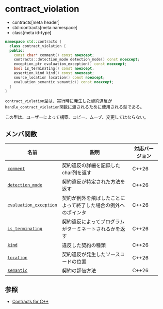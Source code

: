 # contract_violation
* contracts[meta header]
* std::contracts[meta namespace]
* class[meta id-type]

```cpp
namespace std::contracts {
  class contract_violation {
  public:
    const char* comment() const noexcept;
    contracts::detection_mode detection_mode() const noexcept;
    exception_ptr evaluation_exception() const noexcept;
    bool is_terminating() const noexcept;
    assertion_kind kind() const noexcept;
    source_location location() const noexcept;
    evaluation_semantic semantic() const noexcept;
  }
}
```

`contract_violation`型は、実行時に発生した契約違反が`handle_contract_violation`関数に渡されるために使用される型である。

この型は、ユーザーによって構築、コピー、ムーブ、変更してはならない。

## メンバ関数
| 名前 | 説明 | 対応バージョン |
| ---- | ---- | ---- |
| [`comment`](contracts/comment.md.nolink) | 契約違反の詳細を記録したchar列を返す | C++26 |
| [`detection_mode`](contracts/detection_mode.md.nolink) | 契約違反が特定された方法を返す | C++26 |
| [`evaluation_exception`](contracts/evaluation_exception.md.nolink) | 契約が例外を飛ばしたことによって終了した場合の例外へのポインタ | C++26 |
| [`is_terminating`](contracts/is_terminating.md.nolink) | 契約違反によってプログラムがターミネートされるかを返す | C++26|
| [`kind`](contracts/kind.md.nolink) | 違反した契約の種類 | C++26|
| [`location`](contracts/location.md.nolink) | 契約違反が発生したソースコードの位置 | C++26|
| [`semantic`](contracts/semantic.md.nolink) | 契約の評価方法 | C++26|

## 参照
- [Contracts for C++](https://open-std.org/jtc1/sc22/wg21/docs/papers/2025/p2900r14.pdf)